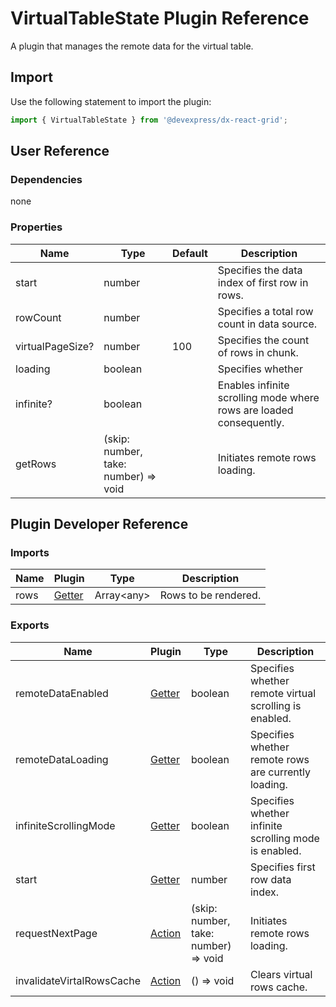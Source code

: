 # VirtualTableState Plugin Reference

A plugin that manages the remote data for the virtual table.

## Import

Use the following statement to import the plugin:

```js
import { VirtualTableState } from '@devexpress/dx-react-grid';
```

## User Reference

### Dependencies

none

### Properties

Name | Type | Default | Description
-----|------|---------|------------
start | number | | Specifies the data index of first row in rows.
rowCount | number | | Specifies a total row count in data source.
virtualPageSize? | number | 100 | Specifies the count of rows in chunk.
loading | boolean | | Specifies whether
infinite? | boolean | | Enables infinite scrolling mode where rows are loaded consequently.
getRows | (skip: number, take: number) => void | | Initiates remote rows loading.

## Plugin Developer Reference

### Imports

Name | Plugin | Type | Description
-----|--------|------|------------
rows | [Getter](../../../dx-react-core/docs/reference/getter.md) | Array&lt;any&gt; | Rows to be rendered.

### Exports

Name | Plugin | Type | Description
-----|--------|------|------------
remoteDataEnabled | [Getter](../../../dx-react-core/docs/reference/getter.md) | boolean | Specifies whether remote virtual scrolling is enabled.
remoteDataLoading | [Getter](../../../dx-react-core/docs/reference/getter.md) | boolean | Specifies whether remote rows are currently loading.
infiniteScrollingMode | [Getter](../../../dx-react-core/docs/reference/getter.md) | boolean | Specifies whether infinite scrolling mode is enabled.
start | [Getter](../../../dx-react-core/docs/reference/getter.md) | number | Specifies first row data index.
requestNextPage | [Action](../../../dx-react-core/docs/reference/action.md) | (skip: number, take: number) => void | Initiates remote rows loading.
invalidateVirtalRowsCache | [Action](../../../dx-react-core/docs/reference/action.md) | () => void | Clears virtual rows cache.
